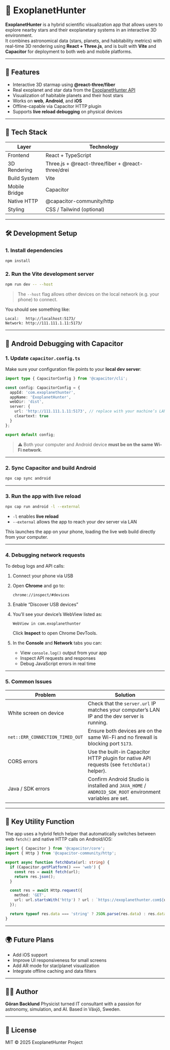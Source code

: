 
# 🌌 ExoplanetHunter

**ExoplanetHunter** is a hybrid scientific visualization app that allows users to explore nearby stars and their exoplanetary systems in an interactive 3D environment.  
It combines astronomical data (stars, planets, and habitability metrics) with real-time 3D rendering using **React + Three.js**, and is built with **Vite** and **Capacitor** for deployment to both web and mobile platforms.

---

## 🚀 Features

- Interactive 3D starmap using **@react-three/fiber**
- Real exoplanet and star data from the [ExoplanetHunter API](https://exoplanethunter.com)
- Visualization of habitable planets and their host stars
- Works on **web**, **Android**, and **iOS**
- Offline-capable via Capacitor HTTP plugin
- Supports **live reload debugging** on physical devices

---

## 🧩 Tech Stack

| Layer | Technology |
|-------|-------------|
| Frontend | React + TypeScript |
| 3D Rendering | Three.js + @react-three/fiber + @react-three/drei |
| Build System | Vite |
| Mobile Bridge | Capacitor |
| Native HTTP | @capacitor-community/http |
| Styling | CSS / Tailwind (optional) |

---

## 🛠️ Development Setup

### 1. Install dependencies

```bash
npm install
````

### 2. Run the Vite development server

```bash
npm run dev -- --host
```

> The `--host` flag allows other devices on the local network (e.g. your phone) to connect.

You should see something like:

```
Local:   http://localhost:5173/
Network: http://111.111.1.11:5173/
```

---

## 📱 Android Debugging with Capacitor

### 1. Update `capacitor.config.ts`

Make sure your configuration file points to your **local dev server**:

```ts
import type { CapacitorConfig } from '@capacitor/cli';

const config: CapacitorConfig = {
  appId: 'com.exoplanethunter',
  appName: 'ExoplanetHunter',
  webDir: 'dist',
  server: {
    url: 'http://111.111.1.11:5173', // replace with your machine’s LAN IP
    cleartext: true
  }
};

export default config;
```

> ⚠️ Both your computer and Android device **must be on the same Wi-Fi network**.

---

### 2. Sync Capacitor and build Android

```bash
npx cap sync android
```

---

### 3. Run the app with live reload

```bash
npx cap run android -l --external
```

* `-l` enables **live reload**
* `--external` allows the app to reach your dev server via LAN

This launches the app on your phone, loading the live web build directly from your computer.

---

### 4. Debugging network requests

To debug logs and API calls:

1. Connect your phone via USB
2. Open **Chrome** and go to:

   ```
   chrome://inspect/#devices
   ```
3. Enable “Discover USB devices”
4. You’ll see your device’s WebView listed as:

   ```
   WebView in com.exoplanethunter
   ```

   Click **Inspect** to open Chrome DevTools.
5. In the **Console** and **Network** tabs you can:

   * View `console.log()` output from your app
   * Inspect API requests and responses
   * Debug JavaScript errors in real time

---

### 5. Common Issues

| Problem                         | Solution                                                                                                |
| ------------------------------- | ------------------------------------------------------------------------------------------------------- |
| White screen on device          | Check that the `server.url` IP matches your computer’s LAN IP and the dev server is running.            |
| `net::ERR_CONNECTION_TIMED_OUT` | Ensure both devices are on the same Wi-Fi and no firewall is blocking port `5173`.                      |
| CORS errors                     | Use the built-in Capacitor HTTP plugin for native API requests (see `fetchData()` helper).              |
| Java / SDK errors               | Confirm Android Studio is installed and `JAVA_HOME` / `ANDROID_SDK_ROOT` environment variables are set. |

---

## 🧠 Key Utility Function

The app uses a hybrid fetch helper that automatically switches between web `fetch()` and native HTTP calls on Android/iOS:

```ts
import { Capacitor } from '@capacitor/core';
import { Http } from '@capacitor-community/http';

export async function fetchData(url: string) {
  if (Capacitor.getPlatform() === 'web') {
    const res = await fetch(url);
    return res.json();
  }

  const res = await Http.request({
    method: 'GET',
    url: url.startsWith('http') ? url : `https://exoplanethunter.com${url}`,
  });

  return typeof res.data === 'string' ? JSON.parse(res.data) : res.data;
}
```

---

## 🌍 Future Plans

* Add iOS support
* Improve UI responsiveness for small screens
* Add AR mode for star/planet visualization
* Integrate offline caching and data filters

---

## 👨‍🚀 Author

**Göran Backlund**
Physicist turned IT consultant with a passion for astronomy, simulation, and AI.
Based in Växjö, Sweden.

---

## 🧭 License

MIT © 2025 ExoplanetHunter Project


